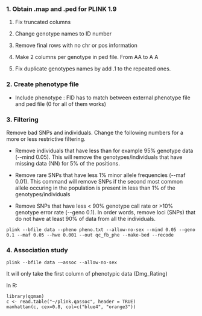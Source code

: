 ### 1. Obtain .map and .ped for PLINK 1.9 

1) Fix truncated columns

2) Change genotype names to ID number

3) Remove final rows with no chr or pos information

4) Make 2 columns per genotype in ped file. From AA to A	A 

5) Fix duplicate genotypes names by add .1 to the repeated ones. 


### 2. Create phenotype file

- Include phenotype : FID has to match between external phenotype file and ped file (0 for all of them works)


### 3. Filtering 

Remove bad SNPs and individuals. Change the following numbers for a more or less restrictive filtering. 

- Remove individuals that have less than  for example 95% genotype data (--mind 0.05). This will remove the genotypes/individuals that have missing data (NN) for 5% of the positions. 

- Remove rare SNPs that have less 1% minor allele frequencies (--maf 0.01). This command will remove SNPs if the second most common allele occuring in the population is present in less than 1% of the genotypes/individuals

- Remove SNPs that have less < 90% genotype call rate or >10% genotype error rate (--geno 0.1). In order words, remove loci (SNPs) that do not have at least 90% of data from all the individuals.    ```
plink --bfile data --pheno pheno.txt --allow-no-sex --mind 0.05 --geno 0.1 --maf 0.05 --hwe 0.001 --out qc_fb_phe --make-bed --recode
```### 4. Association study

```plink --bfile data -–assoc --allow-no-sex```
It will only take the first column of phenotypic data (Dmg_Rating)In R:
```library(qqman)
c <- read.table("~/plink.qassoc", header = TRUE)
manhattan(c, cex=0.8, col=c("blue4", "orange3"))```

